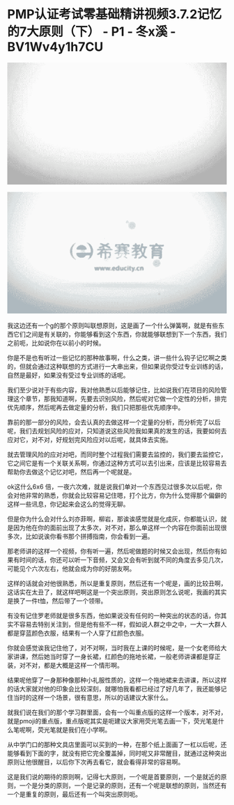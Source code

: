 # PMP认证考试零基础精讲视频3.7.2记忆的7大原则（下） - P1 - 冬x溪 - BV1Wv4y1h7CU

![](img/6a1eee3c577c39f101df77b2b0f60585_0.png)

![](img/6a1eee3c577c39f101df77b2b0f60585_1.png)

我这边还有一个g的那个原则叫联想原则，这是画了一个什么弹簧啊，就是有些东西它们之间是有关联的，你能够看到这个东西，你就能够联想到下一个东西，我们之前呃，比如说你在以前小的时候。

你是不是也有听过一些记忆的那种故事啊，什么之类，讲一些什么钩子记忆啊之类的，但就会通过这种联想的方式进行一大串出来，但如果说你受过专业训练的话，自然是最好，如果没有受过专业训练的话呢。

我们至少说对于有些内容，我对他熟悉以后能够记住，比如说我们在项目的风险管理这个章节，那我知道啊，先要去识别风险，然后呢对它做一个定性的分析，排完优先顺序，然后呢再去做定量的分析，我们只把那些优先顺序中。

靠前的那一部分的风险，会去认真的去做这样一个定量的分析，而分析完了以后呢，我们去规划风险的应对，只知道说这些风险我如果真的发生的话，我要如何去应对它，对不对，好规划完风险应对以后呢，就具体去实施。

就去管理风险的应对对吧，而同时整个过程我们需要去监控的，我们要去监控它，它之间它是有一个关联关系啊，你通过这种方式可以去引出来，应该是比较容易去帮助你去做这个记忆对吧，然后再一个呢就是。

ok这什么6x6 倍，一夜六次难，就是说我们单对一个东西见过很多次以后呢，你会对他非常的熟悉，你就会比较容易记住嗯，打个比方，你为什么觉得那个偏僻的这样一些讯息，你记起来会这么的觉得无聊。

但是你为什么会对什么刘亦菲啊，柳岩，那诶诶感觉就是化成灰，你都能认识，就是因为他在你的面前出现了太多次，对不对，那么单这样一个内容在你面前出现很多次，比如说诶你看书那个拼搏指南，你会看到一遍。

那老师讲的这样一个视频，你有听一遍，然后呢做题的时候又会出现，然后你有如果有时间的话，你还可以听一下音频，又会又会有听到就不同的角度去多见几次，可能见个六次左右，他就会成为你的好朋友啊。

这样的话就会对他很熟悉，所以是重复原则，然后还有一个呢是，画的比较丑啊，这话实在太丑了，就这样吧啊这是一个突出原则，突出原则怎么说呢，我画的其实是换了一件t恤，然后带了一个领带。

有没有记住罗老师就是很多东西，他如果说没有任何的一种突出的状态的话，你其实不容易去特别关注到，但是他有些不一样，假如说人群之中之中，一大一大群人都是穿蓝颜色衣服，结果有一个人穿了红颜色衣服。

你就会感觉诶我记住他了，对不对啊，当时我在上课的时候呢，是一个女老师给大家讲课，然后她当时穿了一身长裙，红颜色的拖地长裙，一般老师讲课都是穿正装，对不对，都是大概是这样一个情形啊。

结果呢他穿了一身那种像那种小礼服性质的，这样一个拖地裙来去讲课，所以这样的话大家就对他的印象会比较深刻，就哪怕我看都已经过了好几年了，我还能够记住当时的这样一个场景，很有意思，所以的话建议大家什么。

就我们说在我们的那个学习群里面，会有一个叫重点版的这样一个版本，对不对，就是pmoji的重点版，重点版呢其实是呃建议大家用荧光笔去画一下，荧光笔是什么笔呢啊，荧光笔就是我们在小学啊。

从中学门口的那种文具店里面可以买到的一种，在那个纸上面画了一杠以后呢，还能够看到下面的字，就没有把它完全覆盖掉，同时呢又非常醒目，就通过这种突出原则让他很醒目，以后你下次再去看它，就会看得非常的容易啊。

这是我们说的期待的原则啊，记得七大原则，一个呢是首要原则，一个是就近的原则，一个是分类的原则，一个是记录的原则，还有一个呢是联想的原则，当然还有一个是重复的原则，最后还有一个叫突出原则呃。

